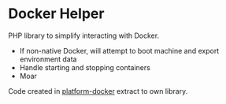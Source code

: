 # Docker Helper
PHP library to simplify interacting with Docker.
* If non-native Docker, will attempt to boot machine and export environment data
* Handle starting and stopping containers
* Moar

Code created in [platform-docker](https://github.com/mglaman/platform-docker/) extract to own library.
